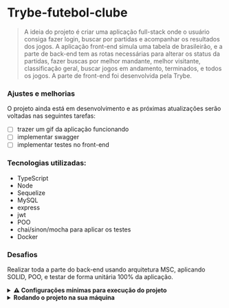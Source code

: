 # Trybe-futebol-clube
> A ideia do projeto é criar uma aplicação full-stack onde o usuário consiga fazer login, buscar por partidas e acompanhar os resultados dos jogos. A aplicação front-end simula uma tabela de brasileirão, e a parte de back-end tem as rotas necessárias para alterar os status da partidas, fazer buscas por melhor mandante, melhor visitante, classificação geral, buscar jogos em andamento, terminados, e todos os jogos. A parte de front-end foi desenvolvida pela Trybe.

### Ajustes e melhorias

O projeto ainda está em desenvolvimento e as próximas atualizações serão voltadas nas seguintes tarefas:

- [ ] trazer um gif da aplicação funcionando
- [ ] implementar swagger
- [ ] implementar testes no front-end

### Tecnologias utilizadas:

- TypeScript
- Node
- Sequelize
- MySQL
- express
- jwt
- POO
- chai/sinon/mocha para aplicar os testes
- Docker

### Desafios

Realizar toda a parte do back-end usando arquitetura MSC, aplicando SOLID, POO, e testar de forma unitária 100% da aplicação. 

<details>
<summary><strong> ⚠️ Configurações mínimas para execução do projeto</strong></summary><br />

Na sua máquina você deve ter:

 - Sistema Operacional Distribuição Unix
 - Node versão 16
 - Docker
 - Docker-compose versão >=1.29.2

➡️ O `node` deve ter versão igual ou superior à `16.15.0 LTS`:
  - Para instalar o nvm, [acesse esse link](https://github.com/nvm-sh/nvm#installing-and-updating);
  - Rode os comandos abaixo para instalar a versão correta de `node` e usá-la:
    - `nvm install 16 --lts`
    - `nvm use 16`
    - `nvm alias default 16`

➡️ O`docker-compose` deve ter versão igual ou superior à`ˆ1.29.2`:
  * Use esse [link de referência para realizar a instalação corretamente no ubuntu](https://app.betrybe.com/course/back-end/docker/orquestrando-containers-com-docker-compose/6e8afaef-566a-47f2-9246-d3700db7a56a/conteudo/0006a231-1a10-48a2-ac82-9e03e205a231/instalacao/abe40727-6310-4ad8-bde6-fd1e919dadc0?use_case=side_bar);
  * Acesse o [link da documentação oficial com passos para desinstalar](https://docs.docker.com/compose/install/#uninstallation) caso necessário.

</details>

<details>
<summary><strong>Rodando o projeto na sua máquina</strong></summary><br />

 ```
 git clone git@github.com:Rafael-Friedel/trybe-futebol-clube.git
 ```
 
 
 ```
 cd trybe-futebol-clube && npm run compose:up
 ```

 ```
 docker start app-frontend-1 app_backend db
 ```
 
 Para conferir a aplicação front-end basta acessar no seu navegador:
 ```
 http://localhost:3000/
 ```
 
 Para conferir a aplicação back-end basta acessar no seu navegador:
 ```
 http://localhost:3001/
 ```
</details>
